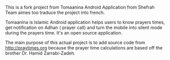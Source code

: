 This is a fork project from Tomaanina Android Application from Shefrah Team aimes too traduce the project into french.

Tomaanina is Islamic Android application helps users to know prayers times, get notification on Adhan ( prayer call) and turn the mobile into silent mode during the prayers time.
It's an open source application. 

The main purpose of this actual project is to add source code from http://praytimes.org because the prayer time calculations are based off the brother Dr. Hamid Zarrabi-Zadeh.
